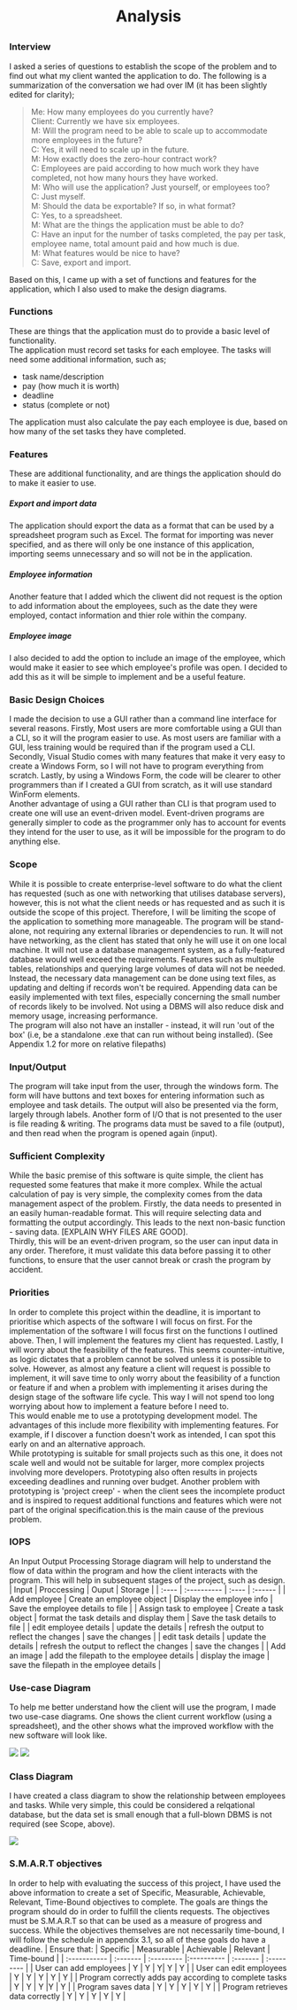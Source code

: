 # <p align="center">Analysis</p>
### Interview
I asked a series of questions to establish the scope of the problem and to find out what my client wanted the application to do. The following is a summarization of the conversation we had over IM (it has been slightly edited for clarity);  

>Me: How many employees do you currently have?  
Client: Currently we have six employees.  
M: Will the program need to be able to scale up to accommodate more employees in the future?  
C: Yes, it will need to scale up in the future.  
M: How exactly does the zero-hour contract work?  
C: Employees are paid according to how much work they have completed, not how many hours they have worked.  
M: Who will use the application? Just yourself, or employees too?  
C: Just myself.  
M: Should the data be exportable? If so, in what format?  
C: Yes, to a spreadsheet.  
M: What are the things the application must be able to do?  
C: Have an input for the number of tasks completed, the pay per task, employee name, total amount paid and how much is due.  
M: What features would be nice to have?  
C: Save, export and import.  

Based on this, I came up with a set of functions and features for the application, which I also used to make the design diagrams.  
### Functions
These are things that the application must do to provide a basic level of functionality.  
The application must record set tasks for each employee. The tasks will need some additional information, such as;  
- task name/description
- pay (how much it is worth)
- deadline
- status (complete or not)  

The application must also calculate the pay each employee is due, based on how many of the set tasks they have completed.

### Features
These are additional functionality, and are things the application should do to make it easier to use.  
##### Export and import data
The application should export the data as a format that can be used by a spreadsheet program such as Excel.
The format for importing was never specified, and as there will only be one instance of this application, importing seems unnecessary and so will not be in the application.
##### Employee information
Another feature that I added which the cliwent did not request is the option to add information about the employees, such as the date they were employed, contact information and thier role within the company.
##### Employee image
I also decided to add the option to include an image of the employee, which would make it easier to see which employee's profile was open. I decided to add this as it will be simple to implement and be a useful feature.
### Basic Design Choices
I made the decision to use a GUI rather than a command line interface for several reasons. Firstly, Most users are more comfortable using a GUI than a CLI, so it will the program easier to use. As most users are familiar with a GUI, less training would be required than if the program used a CLI.  
Secondly, Visual Studio comes with many features that make it very easy to create a Windows Form, so I will not have to program everything from scratch.
Lastly, by using a Windows Form, the code will be clearer to other programmers than if I created a GUI from scratch, as it will use standard WinForm elements.  
Another advantage of using a GUI rather than CLI is that program used to create one will use an event-driven model. Event-driven programs are generally simpler to code as the programmer only has to account for events they intend for the user to use, as it will be impossible for the program to do anything else.
### Scope
While it is possible to create enterprise-level software to do what the client has requested (such as one with networking that utilises database servers), however, this is not what the client needs or has requested and as such it is outside the scope of this project. Therefore, I will be limiting the scope of the application to something more manageable.
The program will be stand-alone, not requiring any external libraries or dependencies to run. It will not have networking, as the client has stated that only he will use it on one local machine. It will not use a database management system, as a fully-featured database would well exceed the requirements. Features such as multiple tables, relationships and querying large volumes of data will not be needed. Instead, the necessary data management can be done using text files, as updating and delting if records won't be required. Appending data can be easily implemented with text files, especially concerning the small number of records likely to be involved. Not using a DBMS will also reduce disk and memory usage, increasing performance.  
The program will also not have an installer - instead, it will run 'out of the box' (i.e, be a standalone .exe that can run without being installed). (See Appendix 1.2 for more on relative filepaths)
### Input/Output
The program will take input from the user, through the windows form. The form will have buttons and text boxes for entering information such as employee and task details. The output will also be presented via the form, largely through labels.
Another form of I/O that is not presented to the user is file reading & writing. The programs data must be saved to a file (output), and then read when the program is opened again (input).
### Sufficient Complexity
While the basic premise of this software is quite simple, the client has requested some features that make it more complex. While the actual calculation of pay is very simple, the complexity comes from the data management aspect of the problem. Firstly, the data needs to presented in an easily human-readable format. This will require selecting data and formatting the output accordingly.
This leads to the next non-basic function - saving data. [EXPLAIN WHY FILES ARE GOOD].  
Thirdly, this will be an event-driven program, so the user can input data in any order. Therefore, it must validate this data before passing it to other functions, to ensure that the user cannot break or crash the program by accident.
### Priorities
In order to complete this project within the deadline, it is important to prioritise which aspects of the software I will focus on first.
For the implementation of the software I will focus first on the functions I outlined above. Then, I will implement the features my client has requested. Lastly, I will worry about the feasibility of the features. This seems counter-intuitive, as logic dictates that a problem cannot be solved unless it is possible to solve. However, as almost any feature a client will request is possible to implement, it will save time to only worry about the feasibility of a function or feature if and when a problem with implementing it arises during the design stage of the software life cycle. This way I will not spend too long worrying about how to implement a feature before I need to.  
This would enable me to use a prototyping development model. The advantages of this include more flexibility with implementing features. For example, if I discover a function doesn't work as intended, I can spot this early on and an alternative approach.  
While prototyping is suitable for small projects such as this one, it does not scale well and would not be suitable for larger, more complex projects involving more developers. Prototyping also often results in projects exceeding deadlines and running over budget. Another problem with prototyping is 'project creep' - when the client sees the incomplete product and is inspired to request additional functions and features which were not part of the original specification.this is the main cause of the previous problem.
### IOPS
An Input Output Processing Storage diagram will help to understand the flow of data within the program and how the client interacts with the program. This will help in subsequent stages of the project, such as design.
| Input | Proccessing | Ouput | Storage |
| :---- | :---------- | :---- | :------ |
| Add employee | Create an employee object | Display the employee info | Save the employee details to file |
| Assign task to employee | Create a task object | format the task details and display them | Save the task details to file |
| edit employee details | update the details | refresh the output to reflect the changes | save the changes |
| edit task details | update the details | refresh the output to reflect the changes | save the changes |
| Add an image | add the filepath to the employee details | display the image | save the filepath in the employee details |
### Use-case Diagram
To help me better understand how the client will use the program, I made two use-case diagrams. One shows the client current workflow (using a spreadsheet), and the other shows what the improved workflow with the new software will look like.

<img src="as-is use case.PNG">
<img src="to-be use case.PNG">

### Class Diagram
I have created a class diagram to show the relationship between employees and tasks. While very simple, this could be considered a relqational database, but the data set is small enough that a full-blown DBMS is not required (see Scope, above).

<img src="class diagram.PNG">

### S.M.A.R.T objectives
In order to help with evaluating the success of this project, I have used the above information to create a set of Specific, Measurable, Achievable, Relevant, Time-Bound objectives to complete. The goals are things the program should do in order to fulfill the clients requests. The objectives must be S.M.A.R.T so that can be used as a measure of progress and success.
While the objectives themselves are not necessarily time-bound, I will follow the schedule in appendix 3.1, so all of these goals do have a deadline.
| Ensure that: | Specific | Measurable | Achievable | Relevant | Time-bound |
| :----------- | :------- | :--------- |:---------- | :------- | :--------- |
| User can add employees  | Y | Y | Y| Y | Y |
| User can edit employees | Y | Y | Y | Y | Y |
| Program correctly adds pay according to complete tasks | Y | Y | Y |Y | Y |
| Program saves data | Y | Y | Y | Y | Y |
| Program retrieves data correctly | Y | Y | Y | Y | Y |

